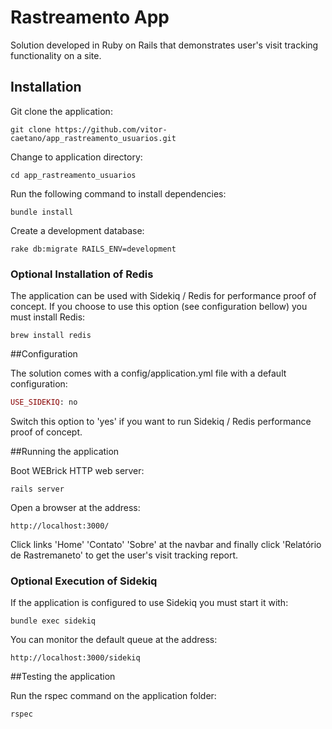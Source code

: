 # Rastreamento App

Solution developed in Ruby on Rails that demonstrates user's visit tracking functionality on a site.

## Installation

Git clone the application:

```console
git clone https://github.com/vitor-caetano/app_rastreamento_usuarios.git
```

Change to application directory:

```console
cd app_rastreamento_usuarios
```

Run the following command to install dependencies:

```console
bundle install
```

Create a development database:

```console
rake db:migrate RAILS_ENV=development
```

### Optional Installation of Redis

The application can be used with Sidekiq / Redis for performance proof of concept. If you choose to use this option (see configuration bellow) you must install Redis:

```console
brew install redis
```

##Configuration

The solution comes with a config/application.yml file with a default configuration:

```ruby
USE_SIDEKIQ: no
```

Switch this option to 'yes' if you want to run Sidekiq / Redis performance proof of concept.

##Running the application

Boot WEBrick HTTP web server:

```console
rails server
```

Open a browser at the address:

```console
http://localhost:3000/
```
Click links 'Home' 'Contato' 'Sobre' at the navbar and finally click 'Relatório de Rastremaneto' to get the user's visit tracking report.

### Optional Execution of Sidekiq

If the application is configured to use Sidekiq you must start it with:

```console
bundle exec sidekiq
```

You can monitor the default queue at the address:

```console
http://localhost:3000/sidekiq
```

##Testing the application

Run the rspec command on the application folder:

```console
rspec
```
